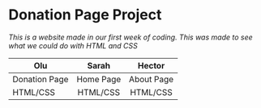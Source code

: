 # Donation Page Project

*This is a website made in our first week of coding. This was made to see what we could do with HTML and CSS*

| Olu           | Sarah         | Hector        |
| ------------- |:-------------:|:-------------:|
| Donation Page | Home Page     | About Page    |
| HTML/CSS      | HTML/CSS      | HTML/CSS      |
